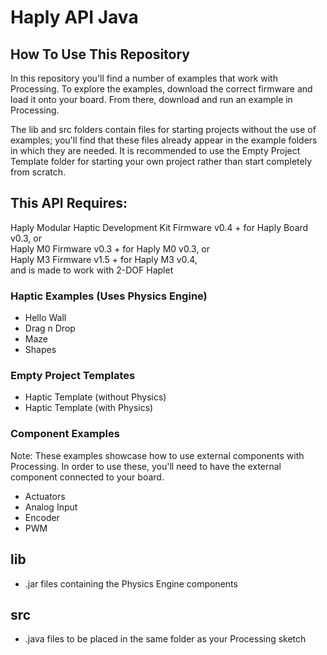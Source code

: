 # Haply API Java

## How To Use This Repository
In this repository you'll find a number of examples that work with Processing. To explore the examples, download the correct firmware and load it onto your board. From there, download and run an example in Processing.

The lib and src folders contain files for starting projects without the use of examples; you'll find that these files already appear in the example folders in which they are needed. It is recommended to use the Empty Project Template folder for starting your own project rather than start completely from scratch.

## This API Requires:  
Haply Modular Haptic Development Kit Firmware v0.4 + for Haply Board v0.3, or  
Haply M0 Firmware v0.3 + for Haply M0 v0.3, or  
Haply M3 Firmware v1.5 + for Haply M3 v0.4,  
and is made to work with 2-DOF Haplet

### Haptic Examples (Uses Physics Engine)
- Hello Wall
- Drag n Drop
- Maze
- Shapes

### Empty Project Templates
- Haptic Template (without Physics)
- Haptic Template (with Physics)

### Component Examples
Note: These examples showcase how to use external components with Processing. In order to use these, you'll need to have the external component connected to your board.
- Actuators
- Analog Input
- Encoder
- PWM

## lib
- .jar files containing the Physics Engine components

## src
- .java files to be placed in the same folder as your Processing sketch
